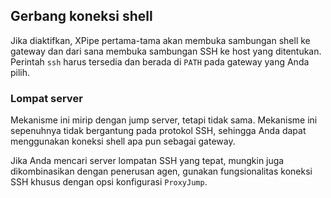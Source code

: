 ## Gerbang koneksi shell

Jika diaktifkan, XPipe pertama-tama akan membuka sambungan shell ke gateway dan dari sana membuka sambungan SSH ke host yang ditentukan. Perintah `ssh` harus tersedia dan berada di `PATH` pada gateway yang Anda pilih.

### Lompat server

Mekanisme ini mirip dengan jump server, tetapi tidak sama. Mekanisme ini sepenuhnya tidak bergantung pada protokol SSH, sehingga Anda dapat menggunakan koneksi shell apa pun sebagai gateway.

Jika Anda mencari server lompatan SSH yang tepat, mungkin juga dikombinasikan dengan penerusan agen, gunakan fungsionalitas koneksi SSH khusus dengan opsi konfigurasi `ProxyJump`.